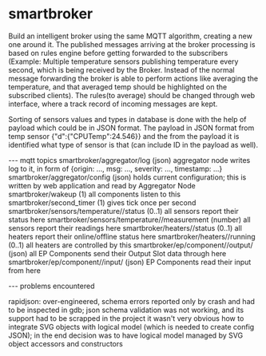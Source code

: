 # smartbroker

Build an intelligent broker using the same MQTT algorithm, creating a new one around it. 
The published messages arriving at the broker processing is based on rules engine before getting forwarded to the subscribers (Example: Multiple temperature sensors publishing temperature every second, which is being received by the Broker.
Instead of the normal message forwarding the broker is able to perform actions like averaging the temperature, and that averaged temp should be highlighted on the subscribed clients).
The rules(to average) should be changed through web interface, where a track record of incoming messages are kept.

Sorting of sensors values and types in database is done with the help of payload which could be in JSON format.
The payload in JSON format from temp sensor {"d":{"CPUTemp":24.546}​} and the from the payload it is identified what type of sensor is that (can include ID in the payload as well).

--- mqtt topics
smartbroker/aggregator/log (json)
  aggregator node writes log to it, in form of
  {origin: ..., msg: ..., severity: ..., timestamp: ...}
smartbroker/aggregator/config (json)
  holds current configuration; this is written by web application 
  and read by Aggregator Node
smartbroker/wakeup (1)
  all components listen to this
smartbroker/second_timer (1)
  gives tick once per second
smartbroker/sensors/temperature//status (0..1)
  all sensors report their status here
smartbroker/sensors/temperature//measurement (number)
  all sensors report their readings here
smartbroker/heaters//status (0..1)
  all heaters report their online/offline status here
smartbroker/heaters//running (0..1)
  all heaters are controlled by this
smartbroker/ep/component//output/ (json)
  all EP Components send their Output Slot data through here
smartbroker/ep/component//input/ (json)
  EP Components read their input from here

--- problems encountered


rapidjson: over-engineered, schema errors reported only by crash and
had to be inspected in gdb; json schema validation was not working,
and its support had to be scrapped in the project
it wasn't very obvious how to integrate SVG objects with logical
model (which is needed to create config JSON); in the end decision
was to have logical model managed by SVG object accessors and
constructors
